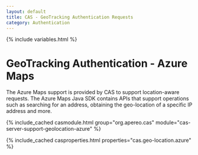 ```yaml
---
layout: default
title: CAS - GeoTracking Authentication Requests
category: Authentication
---
```

{% include variables.html %}


# GeoTracking Authentication - Azure Maps

The Azure Maps support is provided by CAS to support location-aware requests. The Azure Maps Java SDK contains APIs 
that support operations such as searching for an address, obtaining the geo-location of a specific IP address and more.

{% include_cached casmodule.html group="org.apereo.cas" module="cas-server-support-geolocation-azure" %}

{% include_cached casproperties.html properties="cas.geo-location.azure" %}
